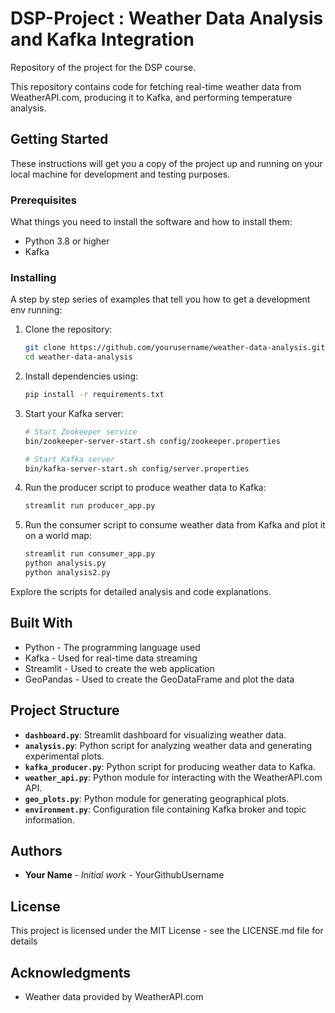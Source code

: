 # DSP-Project : Weather Data Analysis and Kafka Integration
Repository of the project for the DSP course.

This repository contains code for fetching real-time weather data from WeatherAPI.com, producing it to Kafka, and performing temperature analysis.

## Getting Started

These instructions will get you a copy of the project up and running on your local machine for development and testing purposes.

### Prerequisites

What things you need to install the software and how to install them:

- Python 3.8 or higher
- Kafka

### Installing

A step by step series of examples that tell you how to get a development env running:

1. Clone the repository:

   ```bash
   git clone https://github.com/yourusername/weather-data-analysis.git
   cd weather-data-analysis

2. Install dependencies using:

    ```bash
    pip install -r requirements.txt

3. Start your Kafka server:

    ```bash
    # Start Zookeeper service
    bin/zookeeper-server-start.sh config/zookeeper.properties

    # Start Kafka server
    bin/kafka-server-start.sh config/server.properties

4. Run the producer script to produce weather data to Kafka:

    ```bash
    streamlit run producer_app.py

5. Run the consumer script to consume weather data from Kafka and plot it on a world map:

    ```bash
    streamlit run consumer_app.py
    python analysis.py
    python analysis2.py

Explore the scripts for detailed analysis and code explanations.

## Built With

* Python - The programming language used
* Kafka - Used for real-time data streaming
* Streamlit - Used to create the web application
* GeoPandas - Used to create the GeoDataFrame and plot the data


## Project Structure

- **`dashboard.py`**: Streamlit dashboard for visualizing weather data.
- **`analysis.py`**: Python script for analyzing weather data and generating experimental plots.
- **`kafka_producer.py`**: Python script for producing weather data to Kafka.
- **`weather_api.py`**: Python module for interacting with the WeatherAPI.com API.
- **`geo_plots.py`**: Python module for generating geographical plots.
- **`environment.py`**: Configuration file containing Kafka broker and topic information.

## Authors

* **Your Name** - *Initial work* - YourGithubUsername

## License

This project is licensed under the MIT License - see the LICENSE.md file for details

## Acknowledgments

* Weather data provided by WeatherAPI.com
